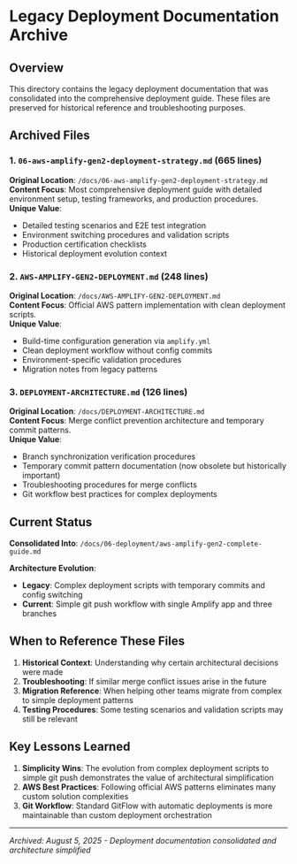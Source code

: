 # Legacy Deployment Documentation Archive

## Overview

This directory contains the legacy deployment documentation that was consolidated into the comprehensive deployment guide. These files are preserved for historical reference and troubleshooting purposes.

## Archived Files

### 1. `06-aws-amplify-gen2-deployment-strategy.md` (665 lines)
**Original Location**: `/docs/06-aws-amplify-gen2-deployment-strategy.md`  
**Content Focus**: Most comprehensive deployment guide with detailed environment setup, testing frameworks, and production procedures.  
**Unique Value**: 
- Detailed testing scenarios and E2E test integration
- Environment switching procedures and validation scripts
- Production certification checklists
- Historical deployment evolution context

### 2. `AWS-AMPLIFY-GEN2-DEPLOYMENT.md` (248 lines) 
**Original Location**: `/docs/AWS-AMPLIFY-GEN2-DEPLOYMENT.md`  
**Content Focus**: Official AWS pattern implementation with clean deployment scripts.  
**Unique Value**:
- Build-time configuration generation via `amplify.yml`
- Clean deployment workflow without config commits
- Environment-specific validation procedures
- Migration notes from legacy patterns

### 3. `DEPLOYMENT-ARCHITECTURE.md` (126 lines)
**Original Location**: `/docs/DEPLOYMENT-ARCHITECTURE.md`  
**Content Focus**: Merge conflict prevention architecture and temporary commit patterns.  
**Unique Value**:
- Branch synchronization verification procedures
- Temporary commit pattern documentation (now obsolete but historically important)
- Troubleshooting procedures for merge conflicts
- Git workflow best practices for complex deployments

## Current Status

**Consolidated Into**: `/docs/06-deployment/aws-amplify-gen2-complete-guide.md`

**Architecture Evolution**:
- **Legacy**: Complex deployment scripts with temporary commits and config switching
- **Current**: Simple git push workflow with single Amplify app and three branches

## When to Reference These Files

1. **Historical Context**: Understanding why certain architectural decisions were made
2. **Troubleshooting**: If similar merge conflict issues arise in the future
3. **Migration Reference**: When helping other teams migrate from complex to simple deployment patterns
4. **Testing Procedures**: Some testing scenarios and validation scripts may still be relevant

## Key Lessons Learned

1. **Simplicity Wins**: The evolution from complex deployment scripts to simple git push demonstrates the value of architectural simplification
2. **AWS Best Practices**: Following official AWS patterns eliminates many custom solution complexities
3. **Git Workflow**: Standard GitFlow with automatic deployments is more maintainable than custom deployment orchestration

---

*Archived: August 5, 2025 - Deployment documentation consolidated and architecture simplified*